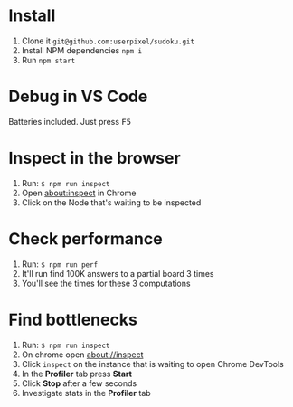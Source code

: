# Install

1. Clone it `git@github.com:userpixel/sudoku.git`
2. Install NPM dependencies `npm i`
3. Run `npm start`

# Debug in VS Code

Batteries included. Just press <kbd>F5</kbd>

# Inspect in the browser

1. Run: `$ npm run inspect`
2. Open [about:inspect](chrome://inspect/#devices) in Chrome
3. Click on the Node that's waiting to be inspected

# Check performance

1. Run: `$ npm run perf`
2. It'll run find 100K answers to a partial board 3 times
3. You'll see the times for these 3 computations

# Find bottlenecks

1. Run: `$ npm run inspect`
2. On chrome open [about://inspect](about://inspect)
3. Click `inspect` on the instance that is waiting to open Chrome DevTools
4. In the **Profiler** tab press **Start**
5. Click **Stop** after a few seconds
6. Investigate stats in the **Profiler** tab